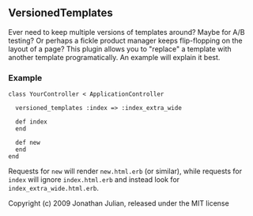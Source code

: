 ## VersionedTemplates ##

Ever need to keep multiple versions of templates around? Maybe for A/B testing? Or perhaps a fickle product
manager keeps flip-flopping on the layout of a page? This plugin allows you to "replace" a template with
another template programatically. An example will explain it best.

### Example ###

    class YourController < ApplicationController

      versioned_templates :index => :index_extra_wide

      def index
      end

      def new
      end
    end

Requests for `new` will render `new.html.erb` (or similar), while requests for `index` will ignore
`index.html.erb` and instead look for `index_extra_wide.html.erb`.

Copyright (c) 2009 Jonathan Julian, released under the MIT license
